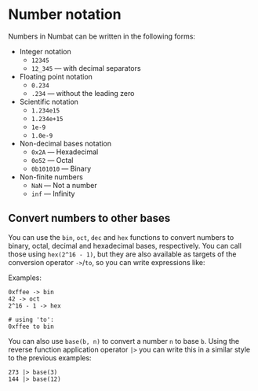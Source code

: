 # Number notation

Numbers in Numbat can be written in the following forms:

* Integer notation
    * `12345`
    * `12_345` — with decimal separators
* Floating point notation
    * `0.234`
    * `.234` — without the leading zero
* Scientific notation
    * `1.234e15`
    * `1.234e+15`
    * `1e-9`
    * `1.0e-9`
* Non-decimal bases notation
    * `0x2A` — Hexadecimal
    * `0o52` — Octal
    * `0b101010` — Binary
* Non-finite numbers
    * `NaN` — Not a number
    * `inf` — Infinity

## Convert numbers to other bases

You can use the `bin`, `oct`, `dec` and `hex` functions to convert numbers to binary, octal, decimal and hexadecimal bases,
respectively. You can call those using `hex(2^16 - 1)`, but they are also available as targets of the conversion operator `->`/`to`,
so you can write expressions like:

Examples:
```nbt
0xffee -> bin
42 -> oct
2^16 - 1 -> hex

# using 'to':
0xffee to bin
```

You can also use `base(b, n)` to convert a number `n` to base `b`. Using the reverse function application operator `|>` you can write
this in a similar style to the previous examples:
```nbt
273 |> base(3)
144 |> base(12)
```
